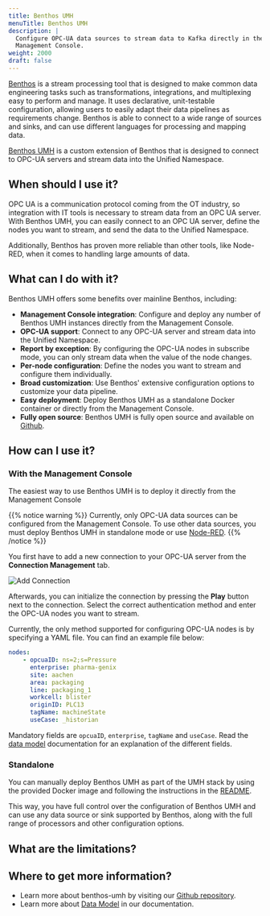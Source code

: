 ```yaml
---
title: Benthos UMH
menuTitle: Benthos UMH
description: |
  Configure OPC-UA data sources to stream data to Kafka directly in the
  Management Console.
weight: 2000
draft: false
---
```


[Benthos](https://www.benthos.dev/docs/about) is a stream processing tool that
is designed to make common data engineering tasks such as transformations,
integrations, and multiplexing easy to perform and manage. It uses declarative,
unit-testable configuration, allowing users to easily adapt their data
pipelines as requirements change. Benthos is able to connect to a wide range of
sources and sinks, and can use different languages for processing and mapping
data.

[Benthos UMH](/docs/features/connectivity/benthos-umh/) is a custom extension of
Benthos that is designed to connect to OPC-UA servers and stream data into the
Unified Namespace.

## When should I use it?

OPC UA is a communication protocol coming from the OT industry, so integration
with IT tools is necessary to stream data from an OPC UA server. With Benthos
UMH, you can easily connect to an OPC UA server, define the nodes you want to
stream, and send the data to the Unified Namespace.

Additionally, Benthos has proven more reliable than other tools, like Node-RED,
when it comes to handling large amounts of data.

## What can I do with it?

Benthos UMH offers some benefits over mainline Benthos, including:

- **Management Console integration**: Configure and deploy any number of
  Benthos UMH instances directly from the Management Console.
- **OPC-UA support**: Connect to any OPC-UA server and stream data into the
  Unified Namespace.
- **Report by exception**: By configuring the OPC-UA nodes in subscribe mode,
  you can only stream data when the value of the node changes.
- **Per-node configuration**: Define the nodes you want to stream and configure
  them individually.
- **Broad customization**: Use Benthos' extensive configuration options to
  customize your data pipeline.
- **Easy deployment**: Deploy Benthos UMH as a standalone Docker container or
  directly from the Management Console.
- **Fully open source**: Benthos UMH is fully open source and available on
  [Github](https://github.com/united-manufacturing-hub/benthos-umh).

## How can I use it?

### With the Management Console

The easiest way to use Benthos UMH is to deploy it directly from the Management
Console

{{% notice warning %}}
Currently, only OPC-UA data sources can be configured from the Management
Console. To use other data sources, you must deploy Benthos UMH in standalone
mode or use [Node-RED](/docs/features/connectivity/node-red/).
{{% /notice %}}

You first have to add a new connection to your OPC-UA server from the
**Connection Management** tab.

![Add Connection](/images/features/data-connectivity-benthos/connection-management.png?width=80%)

Afterwards, you can initialize the connection by pressing the **Play** button
next to the connection. Select the correct authentication method and enter the
OPC-UA nodes you want to stream.

Currently, the only method supported for configuring OPC-UA nodes is by
specifying a YAML file. You can find an example file below:

``` yaml
nodes:
    - opcuaID: ns=2;s=Pressure
      enterprise: pharma-genix
      site: aachen
      area: packaging
      line: packaging_1
      workcell: blister
      originID: PLC13
      tagName: machineState
      useCase: _historian
```

Mandatory fields are `opcuaID`, `enterprise`, `tagName` and `useCase`. Read
the [data model](/docs/datamodel) documentation for an explanation of the
different fields.

### Standalone

You can manually deploy Benthos UMH as part of the UMH stack by using the
provided Docker image and following the instructions in the
[README](https://github.com/united-manufacturing-hub/benthos-umh?tab=readme-ov-file#with-the-united-manufacturing-hub-kubernetes--kafka).

This way, you have full control over the configuration of Benthos UMH and can
use any data source or sink supported by Benthos, along with the full range of
processors and other configuration options.

## What are the limitations?


## Where to get more information?
- Learn more about benthos-umh by visiting our [Github repository](https://github.com/united-manufacturing-hub/benthos-umh).
- Learn more about [Data Model](/docs/datamodel) in our documentation.